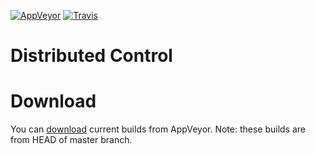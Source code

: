 [![AppVeyor](https://ci.appveyor.com/api/projects/status/u9l11pqpdx2u0pnq?svg=true)](https://ci.appveyor.com/project/disco/disco)
[![Travis](https://travis-ci.org/dis-co/disco.svg?branch=master)](https://travis-ci.org/dis-co/disco)



# Distributed Control


# Download

You can [download](https://ci.appveyor.com/project/disco/disco/build/artifacts) current builds from AppVeyor. Note: these builds are from HEAD of master branch.
